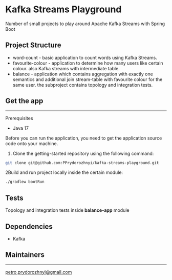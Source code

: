 # Kafka Streams Playground

Number of small projects to play around Apache Kafka Streams with Spring Boot

## Project Structure

- word-count - basic application to count words using Kafka Streams.
- favourite-colour - application to determine how many users like certain colour. also Kafka streams with 
  intermediate table.
- balance - application which contains aggregation with exactly one semantics and additional join stream-table with 
  favourite colour for the same user. the subproject contains topology and integration tests.

## Get the app

____
Prerequisites

- Java 17

Before you can run the application, you need to get the application source code onto your machine.

1. Clone the getting-started repository using the following command:

```bash
git clone git@github.com:PPrydorozhnyi/kafka-streams-playground.git
```

2Build and run project locally inside the certain module:

```bash
./gradlew bootRun
```

## Tests

Topology and integration tests inside <b>balance-app</b> module

## Dependencies
- Kafka

## Maintainers

____
petro.prydorozhnyi@gmail.com
